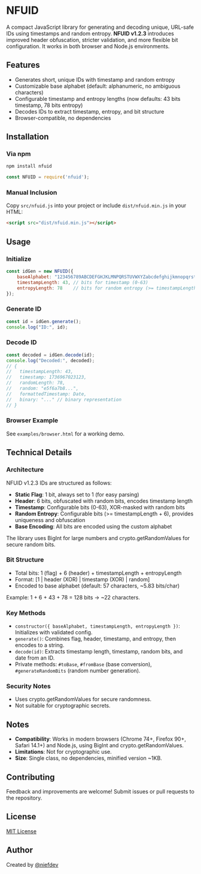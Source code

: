 # NFUID

A compact JavaScript library for generating and decoding unique, URL-safe IDs using timestamps and random entropy. **NFUID v1.2.3** introduces improved header obfuscation, stricter validation, and more flexible bit configuration. It works in both browser and Node.js environments.

## Features

- Generates short, unique IDs with timestamp and random entropy
- Customizable base alphabet (default: alphanumeric, no ambiguous characters)
- Configurable timestamp and entropy lengths (now defaults: 43 bits timestamp, 78 bits entropy)
- Decodes IDs to extract timestamp, entropy, and bit structure
- Browser-compatible, no dependencies

## Installation

### Via npm

```bash
npm install nfuid
```

```javascript
const NFUID = require('nfuid');
```

### Manual Inclusion

Copy `src/nfuid.js` into your project or include `dist/nfuid.min.js` in your HTML:

```html
<script src="dist/nfuid.min.js"></script>
```

## Usage

### Initialize

```javascript
const idGen = new NFUID({
    baseAlphabet: "123456789ABCDEFGHJKLMNPQRSTUVWXYZabcdefghijkmnopqrstuvwxyz",
    timestampLength: 43, // bits for timestamp (0-63)
    entropyLength: 78    // bits for random entropy (>= timestampLength + 6)
});
```

### Generate ID

```javascript
const id = idGen.generate();
console.log("ID:", id);
```

### Decode ID

```javascript
const decoded = idGen.decode(id);
console.log("Decoded:", decoded);
// {
//   timestampLength: 43,
//   timestamp: 1736967023123,
//   randomLength: 78,
//   random: "e5f6a7b8...",
//   formattedTimestamp: Date,
//   binary: "..." // binary representation
// }
```

### Browser Example

See `examples/browser.html` for a working demo.

## Technical Details

### Architecture

NFUID v1.2.3 IDs are structured as follows:

- **Static Flag**: 1 bit, always set to 1 (for easy parsing)
- **Header**: 6 bits, obfuscated with random bits, encodes timestamp length
- **Timestamp**: Configurable bits (0-63), XOR-masked with random bits
- **Random Entropy**: Configurable bits (>= timestampLength + 6), provides uniqueness and obfuscation
- **Base Encoding**: All bits are encoded using the custom alphabet

The library uses BigInt for large numbers and crypto.getRandomValues for secure random bits.

### Bit Structure

- Total bits: 1 (flag) + 6 (header) + timestampLength + entropyLength
- Format: [1 | header (XOR) | timestamp (XOR) | random]
- Encoded to base alphabet (default: 57 characters, ~5.83 bits/char)

Example: 1 + 6 + 43 + 78 = 128 bits → ~22 characters.

### Key Methods

- `constructor({ baseAlphabet, timestampLength, entropyLength })`: Initializes with validated config.
- `generate()`: Combines flag, header, timestamp, and entropy, then encodes to a string.
- `decode(id)`: Extracts timestamp length, timestamp, random bits, and date from an ID.
- Private methods: `#toBase`, `#fromBase` (base conversion), `#generateRandomBits` (random number generation).

### Security Notes

- Uses crypto.getRandomValues for secure randomness.
- Not suitable for cryptographic secrets.

## Notes

- **Compatibility**: Works in modern browsers (Chrome 74+, Firefox 90+, Safari 14.1+) and Node.js, using BigInt and crypto.getRandomValues.
- **Limitations**: Not for cryptographic use.
- **Size**: Single class, no dependencies, minified version ~1KB.

## Contributing

Feedback and improvements are welcome! Submit issues or pull requests to the repository.

## License

[MIT License](LICENSE)

## Author

Created by [@niefdev](https://github.com/niefdev)

